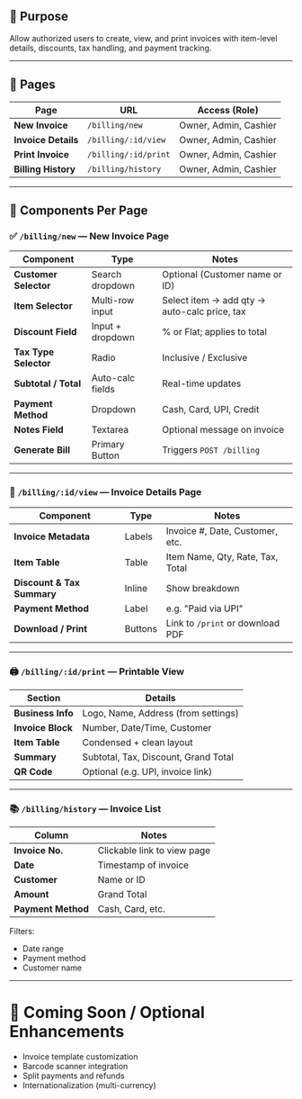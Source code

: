 ## 🎯 Purpose

Allow authorized users to create, view, and print invoices with item-level details, discounts, tax handling, and payment tracking.

---

## 🧾 Pages

| Page                | URL                  | Access (Role)         |
| ------------------- | -------------------- | --------------------- |
| **New Invoice**     | `/billing/new`       | Owner, Admin, Cashier |
| **Invoice Details** | `/billing/:id/view`  | Owner, Admin, Cashier |
| **Print Invoice**   | `/billing/:id/print` | Owner, Admin, Cashier |
| **Billing History** | `/billing/history`   | Owner, Admin, Cashier |

---

## 🧩 Components Per Page

### ✅ `/billing/new` — **New Invoice Page**

| Component             | Type             | Notes                                        |
| --------------------- | ---------------- | -------------------------------------------- |
| **Customer Selector** | Search dropdown  | Optional (Customer name or ID)               |
| **Item Selector**     | Multi-row input  | Select item → add qty → auto-calc price, tax |
| **Discount Field**    | Input + dropdown | % or Flat; applies to total                  |
| **Tax Type Selector** | Radio            | Inclusive / Exclusive                        |
| **Subtotal / Total**  | Auto-calc fields | Real-time updates                            |
| **Payment Method**    | Dropdown         | Cash, Card, UPI, Credit                      |
| **Notes Field**       | Textarea         | Optional message on invoice                  |
| **Generate Bill**     | Primary Button   | Triggers `POST /billing`                     |

---

### 📄 `/billing/:id/view` — **Invoice Details Page**

| Component                  | Type    | Notes                            |
| -------------------------- | ------- | -------------------------------- |
| **Invoice Metadata**       | Labels  | Invoice #, Date, Customer, etc.  |
| **Item Table**             | Table   | Item Name, Qty, Rate, Tax, Total |
| **Discount & Tax Summary** | Inline  | Show breakdown                   |
| **Payment Method**         | Label   | e.g. "Paid via UPI"              |
| **Download / Print**       | Buttons | Link to `/print` or download PDF |

---

### 🖨 `/billing/:id/print` — **Printable View**

| Section           | Details                              |
| ----------------- | ------------------------------------ |
| **Business Info** | Logo, Name, Address (from settings)  |
| **Invoice Block** | Number, Date/Time, Customer          |
| **Item Table**    | Condensed + clean layout             |
| **Summary**       | Subtotal, Tax, Discount, Grand Total |
| **QR Code**       | Optional (e.g. UPI, invoice link)    |

---

### 📚 `/billing/history` — **Invoice List**

| Column             | Notes                       |
| ------------------ | --------------------------- |
| **Invoice No.**    | Clickable link to view page |
| **Date**           | Timestamp of invoice        |
| **Customer**       | Name or ID                  |
| **Amount**         | Grand Total                 |
| **Payment Method** | Cash, Card, etc.            |

Filters:

- Date range
- Payment method
- Customer name

---

# 🔧 Coming Soon / Optional Enhancements

- Invoice template customization
- Barcode scanner integration
- Split payments and refunds
- Internationalization (multi-currency)
